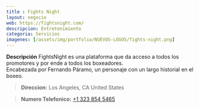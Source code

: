 ```yaml
---
title : Fights Night
layout: negocio
web: https://fightsnight.com/
descripcion: Entretenimiento
categoria: Servicios
imagenes: [/assets/img/portfolio/NUEVOS-LOGOS/fights-night.png]
---
```


**Descripción**
FightsNight es una plataforma que da acceso a todos los promotores y por ende a todos los boxeadores.
<br>
Encabezada por Fernando Páramo, un personaje con un largo historial en el boxeo.

>**Direccion:** Los Angeles, CA United States

>**Numero Telefonico:** <a href="tel:+1 323 854 5465">+1 323 854 5465</a>

